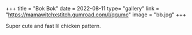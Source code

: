 +++
title = "Bok Bok"
date = 2022-08-11
type= "gallery"
link = "https://mamawitchxstitch.gumroad.com/l/qgumc"
image = "bb.jpg"
+++

Super cute and fast lil chicken pattern.